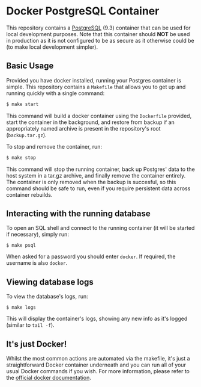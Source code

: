 Docker PostgreSQL Container
===========================

This repository contains a [PostgreSQL](http://www.postgresql.org/) (9.3) container that can be used for local development purposes. Note that this container should **NOT** be used in production as it is not configured to be as secure as it otherwise could be (to make local development simpler).


## Basic Usage

Provided you have docker installed, running your Postgres container is simple. This repository contains a `Makefile` that allows you to get up and running quickly with a single command:

```bash
$ make start
```

This command will build a docker container using the `Dockerfile` provided, start the container in the background, and restore from backup if an appropriately named archive is present in the repository's root (`backup.tar.gz`).

To stop and remove the container, run:

```bash
$ make stop
```

This command will stop the running container, back up Postgres' data to the host system in a tar.gz archive, and finally remove the container entirely. The container is only removed when the backup is succesful, so this command should be safe to run, even if you require persistent data across container rebuilds.


## Interacting with the running database

To open an SQL shell and connect to the running container (it will be started if necessary), simply run:

```shell
$ make psql
```

When asked for a password you should enter `docker`. If required, the username is also `docker`.


## Viewing database logs

To view the database's logs, run:

```shell
$ make logs
```

This will display the container's logs, showing any new info as it's logged (similar to `tail -f`).


## It's just Docker!

Whilst the most common actions are automated via the makefile, it's just a straightforward Docker container underneath and you can run all of your usual Docker commands if you wish.  For more information, please refer to the [official docker documentation](https://docs.docker.com/).
